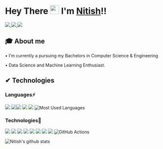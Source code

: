 #  Hey There <img src="https://github.com/TheDudeThatCode/TheDudeThatCode/blob/master/Assets/Hi.gif" width="29px"> I'm [Nitish](https://www.linkedin.com/in/nitishkatkade/)!!

<a href="https://www.linkedin.com/in/nitishkatkade/">
  <img src="https://img.shields.io/badge/LinkedIn-0077B5?style=for-the-badge&logo=linkedin&logoColor=white" /> 
 </a> 
<a href="mailto:nitishkatkade94@gmail.com">
  <img src="https://img.shields.io/badge/Gmail-D14836?style=for-the-badge&logo=gmail&logoColor=white"   />
</a>
<a href="https://twitter.com/nitishkatkade1">
  <img src="https://img.shields.io/badge/Twitter-1DA1F2?style=for-the-badge&logo=twitter&logoColor=white"   />
</a>
<!-- <a href="https://medium.com/">
  <img src="https://img.shields.io/badge/Medium-%23000000.svg?style=for-the-badge&logo=Medium&logoColor=white" />
</a>
<a href="https://www.youtube.com/">
	<img src="https://img.shields.io/badge/YouTube-FF0000?style=for-the-badge&logo=youtube&logoColor=white" />
</a>
<br> -->

## 🎓 About me
• I’m currently a pursuing my Bachelors in Computer Science & Engineering <br />
<!-- • I'm [EX294 - Automation with Ansible - RedHat Certified Engineer](https://rhtapps.redhat.com/verify?certId=210-076-055) and [EX180 - RedHat Certified Specialist in Containers and Kubernetes](https://rhtapps.redhat.com/verify?certId=210-076-055)  <br /> -->
• Data Science and Machine Learning Enthusiast.

##  ✔ Technologies 

### Languages⚡
<img src="https://img.shields.io/badge/Python-3776AB?style=for-the-badge&logo=python&logoColor=white" /> <img src="https://img.shields.io/badge/Java-ED8B00?style=for-the-badge&logo=java&logoColor=white" /><img src="https://img.shields.io/badge/C%23-239120?style=for-the-badge&logo=c-sharp&logoColor=white" /> <img src="https://img.shields.io/badge/C%2B%2B-00599C?style=for-the-badge&logo=c%2B%2B&logoColor=white" />
<img src="https://img.shields.io/badge/MySQL-00000F?style=for-the-badge&logo=mysql&logoColor=white" />
![Most Used Languages](https://github-readme-stats.vercel.app/api/top-langs/?nitish9413={nitish9413}&theme=blue-green)


### Technologies💙 
<img src="https://img.shields.io/badge/Heroku-430098?style=for-the-badge&logo=heroku&logoColor=white" /> <img src="https://img.shields.io/badge/Powershell-2CA5E0?style=for-the-badge&logo=powershell&logoColor=white" /> <img src="https://img.shields.io/badge/Docker-2CA5E0?style=for-the-badge&logo=docker&logoColor=white"> <img src="https://img.shields.io/badge/TensorFlow-FF6F00?style=for-the-badge&logo=tensorflow&logoColor=white"> <img src="https://img.shields.io/badge/Git-F05032?style=for-the-badge&logo=git&logoColor=white"> <img src="https://img.shields.io/badge/GitHub-100000?style=for-the-badge&logo=github&logoColor=white"> 
<img src="https://img.shields.io/badge/MongoDB-4EA94B?style=for-the-badge&logo=mongodb&logoColor=white" /> <img src="https://img.shields.io/badge/Colab-F9AB00?style=for-the-badge&logo=googlecolab&color=525252" /> 
![GitHub Actions](https://img.shields.io/badge/githubactions-%232671E5.svg?style=for-the-badge&logo=githubactions&logoColor=white)
<!---
nitish9413/nitish9413 is a ✨ special ✨ repository because its `README.md` (this file) appears on your GitHub profile.
You can click the Preview link to take a look at your changes.
--->


![Nitish's github stats](https://github-readme-stats.vercel.app/api?username=nitish9413&show_icons=true&theme=radical)
